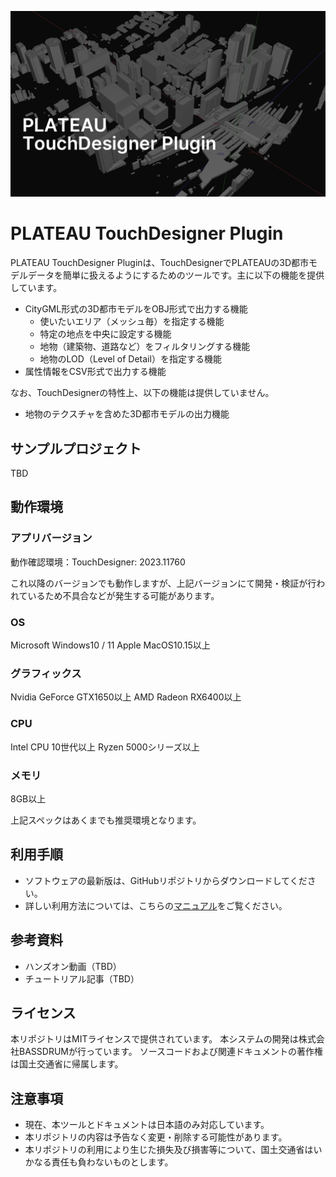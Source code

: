 ![](https://raw.githubusercontent.com/bassdrum-org/PLATEAU-TouchDesigner-Plugin/main/docs/resources/cover.png)

# PLATEAU TouchDesigner Plugin

PLATEAU TouchDesigner Pluginは、TouchDesignerでPLATEAUの3D都市モデルデータを簡単に扱えるようにするためのツールです。主に以下の機能を提供しています。

- CityGML形式の3D都市モデルをOBJ形式で出力する機能
	- 使いたいエリア（メッシュ毎）を指定する機能
	- 特定の地点を中央に設定する機能
	- 地物（建築物、道路など）をフィルタリングする機能
	- 地物のLOD（Level of Detail）を指定する機能
- 属性情報をCSV形式で出力する機能

なお、TouchDesignerの特性上、以下の機能は提供していません。

- 地物のテクスチャを含めた3D都市モデルの出力機能

## サンプルプロジェクト

TBD

## 動作環境

### アプリバージョン

動作確認環境：TouchDesigner: 2023.11760

これ以降のバージョンでも動作しますが、上記バージョンにて開発・検証が行われているため不具合などが発生する可能があります。

### OS
Microsoft Windows10 / 11
Apple MacOS10.15以上

### グラフィックス
Nvidia GeForce GTX1650以上
AMD Radeon RX6400以上

### CPU
Intel CPU 10世代以上
Ryzen 5000シリーズ以上

### メモリ
8GB以上

上記スペックはあくまでも推奨環境となります。

## 利用手順

- ソフトウェアの最新版は、GitHubリポジトリからダウンロードしてください。
- 詳しい利用方法については、こちらの[マニュアル](https://project-plateau.github.io/PLATEAU-TouchDesigner-Plugin/index.html)をご覧ください。

## 参考資料

- ハンズオン動画（TBD）
- チュートリアル記事（TBD）

## ライセンス
本リポジトリはMITライセンスで提供されています。
本システムの開発は株式会社BASSDRUMが行っています。
ソースコードおよび関連ドキュメントの著作権は国土交通省に帰属します。

## 注意事項
- 現在、本ツールとドキュメントは日本語のみ対応しています。
- 本リポジトリの内容は予告なく変更・削除する可能性があります。
- 本リポジトリの利用により生じた損失及び損害等について、国土交通省はいかなる責任も負わないものとします。


